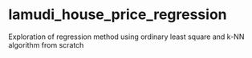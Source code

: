 # lamudi_house_price_regression
Exploration of regression method using ordinary least square and k-NN algorithm from scratch
